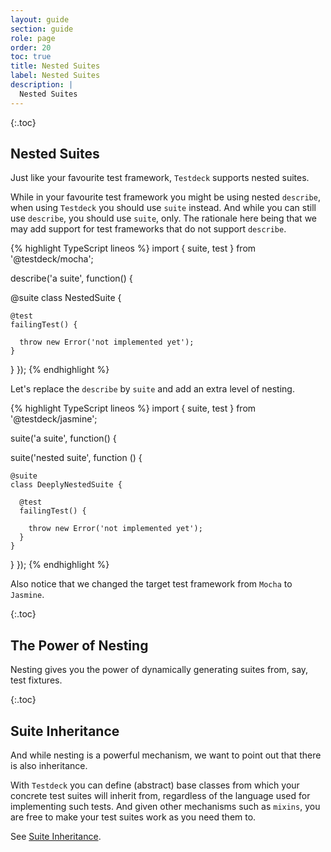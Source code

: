 ```yaml
---
layout: guide
section: guide
role: page
order: 20
toc: true
title: Nested Suites
label: Nested Suites
description: |
  Nested Suites
---
```


{:.toc}
## Nested Suites 

Just like your favourite test framework, `Testdeck` supports nested suites.

While in your favourite test framework you might be using nested `describe`, when using `Testdeck`
you should use `suite` instead. And while you can still use `describe`, you should use `suite`, only.
The rationale here being that we may add support for test frameworks that do not support `describe`.

{% highlight TypeScript lineos %}
import { suite, test } from '@testdeck/mocha';

describe('a suite', function() {

  @suite
  class NestedSuite {

    @test
    failingTest() {

      throw new Error('not implemented yet');
    }
  }
});
{% endhighlight %}

Let's replace the `describe` by `suite` and add an extra level of nesting.

{% highlight TypeScript lineos %}
import { suite, test } from '@testdeck/jasmine';

suite('a suite', function() {

  suite('nested suite', function () {

    @suite
    class DeeplyNestedSuite {

      @test
      failingTest() {

        throw new Error('not implemented yet');
      }
    }
  }
});
{% endhighlight %}

Also notice that we changed the target test framework from `Mocha` to `Jasmine`.

{:.toc}
## The Power of Nesting

Nesting gives you the power of dynamically generating suites from, say, test fixtures.

{:.toc}
## Suite Inheritance

And while nesting is a powerful mechanism, we want to point out that there is also inheritance.

With `Testdeck` you can define (abstract) base classes from which your concrete test suites will inherit from, regardless
of the language used for implementing such tests.
And given other mechanisms such as `mixins`, you are free to make your test suites work as you need them to.

See [Suite Inheritance](/pages/guide/inheritance).

